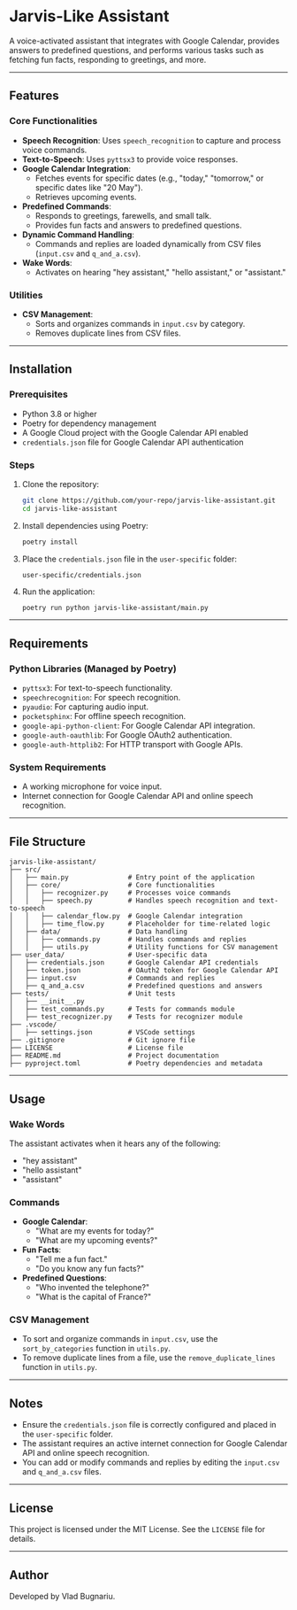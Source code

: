 # Jarvis-Like Assistant

A voice-activated assistant that integrates with Google Calendar, provides answers to predefined questions, and performs various tasks such as fetching fun facts, responding to greetings, and more.

---

## Features

### Core Functionalities
- **Speech Recognition**: Uses `speech_recognition` to capture and process voice commands.
- **Text-to-Speech**: Uses `pyttsx3` to provide voice responses.
- **Google Calendar Integration**:
  - Fetches events for specific dates (e.g., "today," "tomorrow," or specific dates like "20 May").
  - Retrieves upcoming events.
- **Predefined Commands**:
  - Responds to greetings, farewells, and small talk.
  - Provides fun facts and answers to predefined questions.
- **Dynamic Command Handling**:
  - Commands and replies are loaded dynamically from CSV files (`input.csv` and `q_and_a.csv`).
- **Wake Words**:
  - Activates on hearing "hey assistant," "hello assistant," or "assistant."

### Utilities
- **CSV Management**:
  - Sorts and organizes commands in `input.csv` by category.
  - Removes duplicate lines from CSV files.

---

## Installation

### Prerequisites
- Python 3.8 or higher
- Poetry for dependency management
- A Google Cloud project with the Google Calendar API enabled
- `credentials.json` file for Google Calendar API authentication

### Steps
1. Clone the repository:
   ```bash
   git clone https://github.com/your-repo/jarvis-like-assistant.git
   cd jarvis-like-assistant
   ```

2. Install dependencies using Poetry:
   ```bash
   poetry install
   ```

3. Place the `credentials.json` file in the `user-specific` folder:
   ```
   user-specific/credentials.json
   ```

4. Run the application:
   ```bash
   poetry run python jarvis-like-assistant/main.py
   ```

---

## Requirements

### Python Libraries (Managed by Poetry)
- `pyttsx3`: For text-to-speech functionality.
- `speechrecognition`: For speech recognition.
- `pyaudio`: For capturing audio input.
- `pocketsphinx`: For offline speech recognition.
- `google-api-python-client`: For Google Calendar API integration.
- `google-auth-oauthlib`: For Google OAuth2 authentication.
- `google-auth-httplib2`: For HTTP transport with Google APIs.

### System Requirements
- A working microphone for voice input.
- Internet connection for Google Calendar API and online speech recognition.

---

## File Structure

```
jarvis-like-assistant/
├── src/
│   ├── main.py               # Entry point of the application
│   ├── core/                 # Core functionalities
│   │   ├── recognizer.py     # Processes voice commands
│   │   ├── speech.py         # Handles speech recognition and text-to-speech
│   │   ├── calendar_flow.py  # Google Calendar integration
│   │   ├── time_flow.py      # Placeholder for time-related logic
│   ├── data/                 # Data handling
│   │   ├── commands.py       # Handles commands and replies
│   │   ├── utils.py          # Utility functions for CSV management
├── user_data/                # User-specific data
│   ├── credentials.json      # Google Calendar API credentials
│   ├── token.json            # OAuth2 token for Google Calendar API
│   ├── input.csv             # Commands and replies
│   ├── q_and_a.csv           # Predefined questions and answers
├── tests/                    # Unit tests
│   ├── __init__.py
│   ├── test_commands.py      # Tests for commands module
│   ├── test_recognizer.py    # Tests for recognizer module
├── .vscode/
│   ├── settings.json         # VSCode settings
├── .gitignore                # Git ignore file
├── LICENSE                   # License file
├── README.md                 # Project documentation
├── pyproject.toml            # Poetry dependencies and metadata
```

---

## Usage

### Wake Words
The assistant activates when it hears any of the following:
- "hey assistant"
- "hello assistant"
- "assistant"

### Commands
- **Google Calendar**:
  - "What are my events for today?"
  - "What are my upcoming events?"
- **Fun Facts**:
  - "Tell me a fun fact."
  - "Do you know any fun facts?"
- **Predefined Questions**:
  - "Who invented the telephone?"
  - "What is the capital of France?"

### CSV Management
- To sort and organize commands in `input.csv`, use the `sort_by_categories` function in `utils.py`.
- To remove duplicate lines from a file, use the `remove_duplicate_lines` function in `utils.py`.

---

## Notes

- Ensure the `credentials.json` file is correctly configured and placed in the `user-specific` folder.
- The assistant requires an active internet connection for Google Calendar API and online speech recognition.
- You can add or modify commands and replies by editing the `input.csv` and `q_and_a.csv` files.

---

## License

This project is licensed under the MIT License. See the `LICENSE` file for details.

---

## Author

Developed by Vlad Bugnariu.